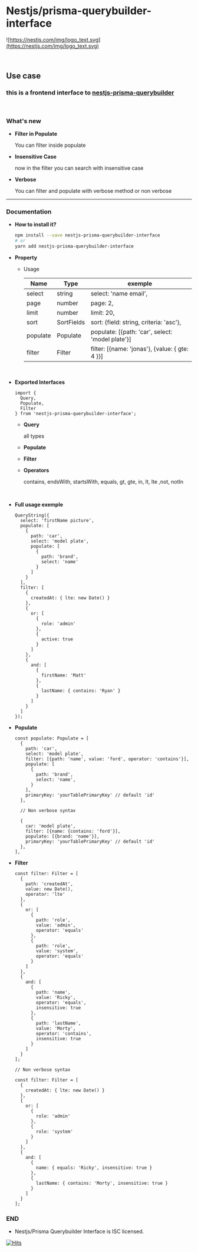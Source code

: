 # Nestjs/prisma-querybuilder-interface

![https://nestjs.com/img/logo_text.svg](https://nestjs.com/img/logo_text.svg)

<br/>

## Use case

### this is a frontend interface to [nestjs-prisma-querybuilder](https://github.com/HarielThums/nestjs-prisma-querybuilder)

<br/>

### What's new

- **Filter in Populate**

  You can filter inside populate

- **Insensitive Case**

  now in the filter you can search with insensitive case

- **Verbose**

  You can filter and populate with verbose method or non verbose

<hr>

### Documentation

- **How to install it?**

  ```sh
  npm install --save nestjs-prisma-querybuilder-interface
  # or
  yarn add nestjs-prisma-querybuilder-interface
  ```


- **Property**

  - Usage

    | Name     | Type       | exemple                                          |
    | -------- | ---------- | ------------------------------------------------ |
    | select   | string     | select: 'name email',                            |
    | page     | number     | page: 2,                                         |
    | limit    | number     | limit: 20,                                       |
    | sort     | SortFields | sort: {field: string, criteria: 'asc'},          |
    | populate | Populate   | populate: [{path: 'car', select: 'model plate'}] |
    | filter   | Filter     | filter: [{name: 'jonas'}, {value: { gte: 4 }}]   |

<br/>

- **Exported Interfaces**

  ```tsx
  import {
    Query,
    Populate,
    Filter
  } from 'nestjs-prisma-querybuilder-interface';
  ```

  - **Query**

    all types

  - **Populate**
  - **Filter**
  - **Operators**

    contains, endsWith, startsWith, equals, gt, gte, in, lt, lte ,not, notIn

  <br/>

- **Full usage exemple**

  ```tsx
  QueryString({
    select: 'firstName picture',
    populate: [
      {
        path: 'car',
        select: 'model plate',
        populate: [
          {
            path: 'brand',
            select: 'name'
          }
        ]
      }
    ],
    filter: [
      {
        createdAt: { lte: new Date() }
      },
      {
        or: [
          {
            role: 'admin'
          },
          {
            active: true
          }
        ]
      },
      {
        and: [
          {
            firstName: 'Matt'
          },
          {
            lastName: { contains: 'Ryan' }
          }
        ]
      }
    ]
  });
  ```

- **Populate**

  ```tsx
  const populate: Populate = [
    {
      path: 'car',
      select: 'model plate',
      filter: [{path: 'name', value: 'ford', operator: 'contains'}],
      populate: [
        {
          path: 'brand',
          select: 'name',
        }
      ],
      primaryKey: 'yourTablePrimaryKey' // default 'id'
    },

    // Non verbose syntax

    {
      car: 'model plate',
      filter: [{name: {contains: 'ford'}],
      populate: [{brand: 'name'}],
      primaryKey: 'yourTablePrimaryKey' // default 'id'
    },
  ],
  ```

- **Filter**

  ```tsx
  const filter: Filter = [
    {
      path: 'createdAt',
      value: new Date(),
      operator: 'lte'
    },
    {
      or: [
        {
          path: 'role',
          value: 'admin',
          operator: 'equals'
        },
        {
          path: 'role',
          value: 'system',
          operator: 'equals'
        }
      ]
    },
    {
      and: [
        {
          path: 'name',
          value: 'Ricky',
          operator: 'equals',
          insensitive: true
        },
        {
          path: 'lastName',
          value: 'Morty',
          operator: 'contains',
          insensitive: true
        }
      ]
    }
  ];

  // Non verbose syntax

  const filter: Filter = [
    {
      createdAt: { lte: new Date() }
    },
    {
      or: [
        {
          role: 'admin'
        },
        {
          role: 'system'
        }
      ]
    },
    {
      and: [
        {
          name: { equals: 'Ricky', insensitive: true }
        },
        {
          lastName: { contains: 'Morty', insensitive: true }
        }
      ]
    }
  ];
  ```

### END

- Nestjs/Prisma Querybuilder Interface is ISC licensed.

[![Hits](https://hits.seeyoufarm.com/api/count/incr/badge.svg?url=https%3A%2F%2Fgithub.com%2FWillian-Rodrigues%2Fnestjs-prisma-querybuilder-interface&count_bg=%2379C83D&title_bg=%23555555&icon=&icon_color=%23E7E7E7&title=hits&edge_flat=false)](https://hits.seeyoufarm.com)
